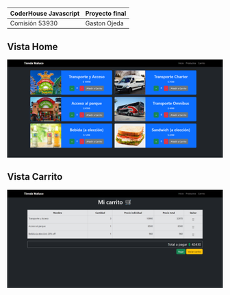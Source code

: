 | CoderHouse Javascript | Proyecto final |
| ------ | ------ |
| Comisión 53930 | Gaston Ojeda |


## **Vista Home**

![image](./assets/readme/index.png)

## **Vista Carrito**

![image](./assets/readme/cart.png)